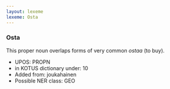 ```yaml
---
layout: lexeme
lexeme: Osta
---
```


###  Osta

This proper noun overlaps forms of very common *ostaa* (to buy).
* UPOS:  PROPN
* in KOTUS dictionary under:  10
* Added from:  joukahainen
* Possible NER class:  GEO

